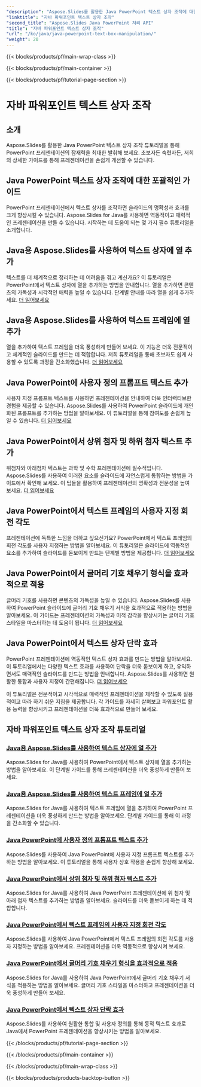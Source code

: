 ```yaml
---
"description": "Aspose.Slides를 활용한 Java PowerPoint 텍스트 상자 조작에 대한 포괄적인 튜토리얼을 살펴보세요. 가이드를 통해 단계별로 프레젠테이션을 개선해 보세요."
"linktitle": "자바 파워포인트 텍스트 상자 조작"
"second_title": "Aspose.Slides Java PowerPoint 처리 API"
"title": "자바 파워포인트 텍스트 상자 조작"
"url": "/ko/java/java-powerpoint-text-box-manipulation/"
"weight": 20
---
```


{{< blocks/products/pf/main-wrap-class >}}

{{< blocks/products/pf/main-container >}}

{{< blocks/products/pf/tutorial-page-section >}}

# 자바 파워포인트 텍스트 상자 조작

## 소개

Aspose.Slides를 활용한 Java PowerPoint 텍스트 상자 조작 튜토리얼을 통해 PowerPoint 프레젠테이션의 잠재력을 최대한 발휘해 보세요. 초보자든 숙련자든, 저희의 상세한 가이드를 통해 프레젠테이션을 손쉽게 개선할 수 있습니다.

## Java PowerPoint 텍스트 상자 조작에 대한 포괄적인 가이드

PowerPoint 프레젠테이션에서 텍스트 상자를 조작하면 슬라이드의 명확성과 효과를 크게 향상시킬 수 있습니다. Aspose.Slides for Java를 사용하면 역동적이고 매력적인 프레젠테이션을 만들 수 있습니다. 시작하는 데 도움이 되는 몇 가지 필수 튜토리얼을 소개합니다.

## Java용 Aspose.Slides를 사용하여 텍스트 상자에 열 추가
텍스트를 더 체계적으로 정리하는 데 어려움을 겪고 계신가요? 이 튜토리얼은 PowerPoint에서 텍스트 상자에 열을 추가하는 방법을 안내합니다. 열을 추가하면 콘텐츠의 가독성과 시각적인 매력을 높일 수 있습니다. 단계별 안내를 따라 열을 쉽게 추가하세요. [더 읽어보세요](./add-column-in-text-boxes/)

## Java용 Aspose.Slides를 사용하여 텍스트 프레임에 열 추가
열을 추가하여 텍스트 프레임을 더욱 풍성하게 만들어 보세요. 이 기능은 더욱 전문적이고 체계적인 슬라이드를 만드는 데 적합합니다. 저희 튜토리얼을 통해 초보자도 쉽게 사용할 수 있도록 과정을 간소화했습니다. [더 읽어보세요](./add-columns-in-text-frame/)

## Java PowerPoint에 사용자 정의 프롬프트 텍스트 추가
사용자 지정 프롬프트 텍스트를 사용하면 프레젠테이션을 안내하여 더욱 인터랙티브한 경험을 제공할 수 있습니다. Aspose.Slides를 사용하여 PowerPoint 슬라이드에 개인화된 프롬프트를 추가하는 방법을 알아보세요. 이 튜토리얼을 통해 참여도를 손쉽게 높일 수 있습니다. [더 읽어보세요](./add-custom-prompt-text-java-powerpoint/)

## Java PowerPoint에서 상위 첨자 및 하위 첨자 텍스트 추가
위첨자와 아래첨자 텍스트는 과학 및 수학 프레젠테이션에 필수적입니다. Aspose.Slides를 사용하여 이러한 요소를 슬라이드에 자연스럽게 통합하는 방법을 가이드에서 확인해 보세요. 이 팁들을 활용하여 프레젠테이션의 명확성과 전문성을 높여 보세요. [더 읽어보세요](./add-superscript-subscript-text-java-powerpoint/)

## Java PowerPoint에서 텍스트 프레임의 사용자 지정 회전 각도
프레젠테이션에 독특한 느낌을 더하고 싶으신가요? PowerPoint에서 텍스트 프레임의 회전 각도를 사용자 지정하는 방법을 알아보세요. 이 튜토리얼은 슬라이드에 역동적인 요소를 추가하여 슬라이드를 돋보이게 만드는 단계별 방법을 제공합니다. [더 읽어보세요](./custom-rotation-angle-text-frame-java-powerpoint/)

## Java PowerPoint에서 글머리 기호 채우기 형식을 효과적으로 적용
글머리 기호를 사용하면 콘텐츠의 가독성을 높일 수 있습니다. Aspose.Slides를 사용하여 PowerPoint 슬라이드에 글머리 기호 채우기 서식을 효과적으로 적용하는 방법을 알아보세요. 이 가이드는 프레젠테이션의 가독성과 미적 감각을 향상시키는 글머리 기호 스타일을 마스터하는 데 도움이 됩니다. [더 읽어보세요](./apply-bullet-fill-format-java-powerpoint/)

## Java PowerPoint에서 텍스트 상자 단락 효과
PowerPoint 프레젠테이션에 역동적인 텍스트 상자 효과를 만드는 방법을 알아보세요. 이 튜토리얼에서는 다양한 텍스트 효과를 사용하여 단락을 더욱 돋보이게 하고, 유익하면서도 매력적인 슬라이드를 만드는 방법을 안내합니다. Aspose.Slides를 사용하면 원활한 통합과 사용자 지정이 간편해집니다. [더 읽어보세요](./effect-text-box-paragraph-java-powerpoint/)

이 튜토리얼은 전문적이고 시각적으로 매력적인 프레젠테이션을 제작할 수 있도록 실용적이고 따라 하기 쉬운 지침을 제공합니다. 각 가이드를 자세히 살펴보고 파워포인트 활용 능력을 향상시키고 프레젠테이션을 더욱 효과적으로 만들어 보세요.
## 자바 파워포인트 텍스트 상자 조작 튜토리얼
### [Java용 Aspose.Slides를 사용하여 텍스트 상자에 열 추가](./add-column-in-text-boxes/)
Aspose.Slides for Java를 사용하여 PowerPoint에서 텍스트 상자에 열을 추가하는 방법을 알아보세요. 이 단계별 가이드를 통해 프레젠테이션을 더욱 풍성하게 만들어 보세요.
### [Java용 Aspose.Slides를 사용하여 텍스트 프레임에 열 추가](./add-columns-in-text-frame/)
Aspose.Slides for Java를 사용하여 텍스트 프레임에 열을 추가하여 PowerPoint 프레젠테이션을 더욱 풍성하게 만드는 방법을 알아보세요. 단계별 가이드를 통해 이 과정을 간소화할 수 있습니다.
### [Java PowerPoint에 사용자 정의 프롬프트 텍스트 추가](./add-custom-prompt-text-java-powerpoint/)
Aspose.Slides를 사용하여 Java PowerPoint에 사용자 지정 프롬프트 텍스트를 추가하는 방법을 알아보세요. 이 튜토리얼을 통해 사용자 상호 작용을 손쉽게 향상해 보세요.
### [Java PowerPoint에서 상위 첨자 및 하위 첨자 텍스트 추가](./add-superscript-subscript-text-java-powerpoint/)
Aspose.Slides for Java를 사용하여 Java PowerPoint 프레젠테이션에 위 첨자 및 아래 첨자 텍스트를 추가하는 방법을 알아보세요. 슬라이드를 더욱 돋보이게 하는 데 적합합니다.
### [Java PowerPoint에서 텍스트 프레임의 사용자 지정 회전 각도](./custom-rotation-angle-text-frame-java-powerpoint/)
Aspose.Slides를 사용하여 Java PowerPoint에서 텍스트 프레임의 회전 각도를 사용자 지정하는 방법을 알아보세요. 프레젠테이션을 더욱 역동적으로 향상시켜 보세요.
### [Java PowerPoint에서 글머리 기호 채우기 형식을 효과적으로 적용](./apply-bullet-fill-format-java-powerpoint/)
Aspose.Slides for Java를 사용하여 Java PowerPoint에서 글머리 기호 채우기 서식을 적용하는 방법을 알아보세요. 글머리 기호 스타일을 마스터하고 프레젠테이션을 더욱 풍성하게 만들어 보세요.
### [Java PowerPoint에서 텍스트 상자 단락 효과](./effect-text-box-paragraph-java-powerpoint/)
Aspose.Slides를 사용하여 원활한 통합 및 사용자 정의를 통해 동적 텍스트 효과로 Java에서 PowerPoint 프레젠테이션을 향상시키는 방법을 알아보세요.

{{< /blocks/products/pf/tutorial-page-section >}}

{{< /blocks/products/pf/main-container >}}

{{< /blocks/products/pf/main-wrap-class >}}

{{< blocks/products/products-backtop-button >}}